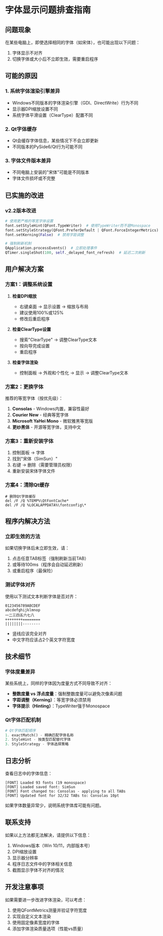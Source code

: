 # 字体显示问题排查指南

## 问题现象
在某些电脑上，即使选择相同的字体（如宋体），也可能出现以下问题：
1. 字体显示不对齐
2. 切换字体或大小后不立即生效，需要重启程序

## 可能的原因

### 1. **系统字体渲染引擎差异**
- Windows不同版本的字体渲染引擎（GDI、DirectWrite）行为不同
- 显示器DPI缩放设置不同
- 系统字体平滑设置（ClearType）配置不同

### 2. **Qt字体缓存**
- Qt会缓存字体信息，某些情况下不会立即更新
- 不同版本的PySide6/Qt行为可能不同

### 3. **字体文件版本差异**
- 不同电脑上安装的"宋体"可能是不同版本
- 字体文件损坏或不完整

## 已实施的改进

### v2.2版本改进
```python
# 使用更严格的等宽字体设置
font.setStyleHint(QFont.TypeWriter)  # 使用TypeWriter而不是Monospace
font.setStyleStrategy(QFont.PreferDefault | QFont.ForceIntegerMetrics)  # 强制整数度量
font.setKerning(False)  # 禁用字距调整

# 强制刷新机制
QApplication.processEvents()  # 立即处理事件
QTimer.singleShot(100, self._delayed_font_refresh)  # 延迟二次刷新
```

## 用户解决方案

### 方案1：调整系统设置
1. **检查DPI缩放**
   - 右键桌面 → 显示设置 → 缩放与布局
   - 建议使用100%或125%
   - 修改后重启程序

2. **检查ClearType设置**
   - 搜索"ClearType" → 调整ClearType文本
   - 按向导完成设置
   - 重启程序

3. **检查字体渲染**
   - 控制面板 → 外观和个性化 → 显示 → 调整ClearType文本

### 方案2：更换字体
推荐的等宽字体（按优先级）：
1. **Consolas** - Windows内置，兼容性最好
2. **Courier New** - 经典等宽字体
3. **Microsoft YaHei Mono** - 微软雅黑等宽版
4. **更纱黑体** - 开源等宽字体，支持中文

### 方案3：重新安装字体
1. 控制面板 → 字体
2. 找到"宋体（SimSun）"
3. 右键 → 删除（需要管理员权限）
4. 重新安装宋体字体文件

### 方案4：清除Qt缓存
```batch
# 删除Qt字体缓存
del /F /Q %TEMP%\QtFontCache*
del /F /Q %LOCALAPPDATA%\fontconfig\*
```

## 程序内解决方法

### 立即生效的方法
如果切换字体后未立即生效，请：
1. 点击任意TAB标签（强制刷新当前TAB）
2. 或等待100ms（程序会自动延迟刷新）
3. 或重启程序（最保险）

### 测试字体对齐
使用以下测试文本判断字体是否对齐：
```
0123456789ABCDEF
abcdefghijklmnop
一二三四五六七八
++++++++========
||||||||--------
```
- 竖线应该完全对齐
- 中文字符应该占2个英文字符宽度

## 技术细节

### 字体度量差异
某些系统上，同样的字体因为度量方式不同导致不对齐：
- **整数度量 vs 浮点度量**：强制整数度量可以避免次像素问题
- **字距调整（Kerning）**：等宽字体必须禁用
- **字体提示（Hinting）**：TypeWriter强于Monospace

### Qt字体匹配机制
```python
# Qt字体匹配顺序
1. exactMatch() - 精确匹配字体名称
2. StyleHint - 按类型匹配替代字体
3. StyleStrategy - 字体选择策略
```

## 日志分析

查看日志中的字体信息：
```
[FONT] Loaded 93 fonts (19 monospace)
[FONT] Loaded saved font: SimSun
[FONT] Font changed to: Consolas - applying to all TABs
[FONT] Updated font for 32/32 TABs to: Consolas 10pt
```

如果字体数量异常少，说明系统字体库可能有问题。

## 联系支持

如果以上方法都无法解决，请提供以下信息：
1. Windows版本（Win 10/11，内部版本号）
2. DPI缩放设置
3. 显示器分辨率
4. 程序日志文件中的字体相关信息
5. 截图显示字体不对齐的情况

## 开发注意事项

如果需要进一步改进字体渲染，可以考虑：
1. 使用QFontMetrics测量并验证字符宽度
2. 实现自定义文本渲染
3. 使用固定像素宽度的字体
4. 添加字体渲染质量选项（性能vs质量）

